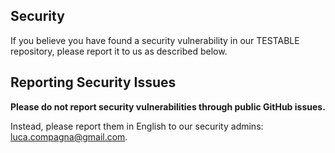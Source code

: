 ## Security

If you believe you have found a security vulnerability in our TESTABLE repository, please report it to us as described below.

## Reporting Security Issues

**Please do not report security vulnerabilities through public GitHub issues.**

Instead, please report them in English to our security admins: luca.compagna@gmail.com.

